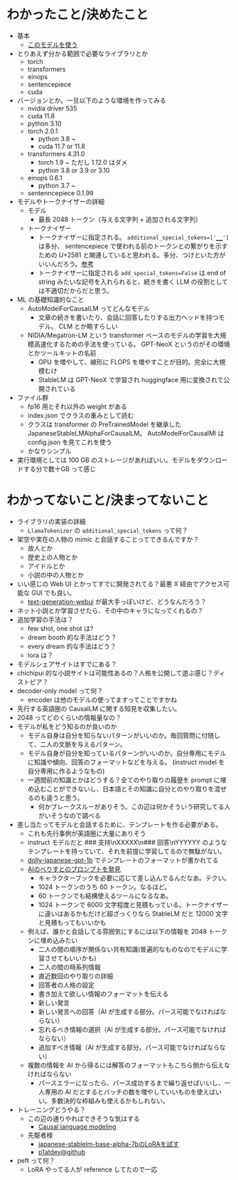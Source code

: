 # わかったこと/決めたこと

- 基本
  - [このモデルを使う](https://huggingface.co/stabilityai/japanese-stablelm-base-alpha-7b)
- とりあえず分かる範囲で必要なライブラリとか
  - torch
  - transformers
  - einops
  - sentencepiece
  - cuda
- バージョンとか。一旦以下のような環境を作ってみる
  - nvidia driver 535
  - cuda 11.8
  - python 3.10
  - torch 2.0.1
    - python 3.8 ~
    - cuda 11.7 or 11.8
  - transformers 4.31.0
    - torch 1.9 ~ ただし 1.12.0 はダメ
    - python 3.8 or 3.9 or 3.10
  - einops 0.6.1
    - python 3.7 ~
  - sentenncepiece 0.1.99
- モデルやトークナイザーの詳細
  - モデル
    - 最長 2048 トークン（与える文字列 + 追加される文字列）
  - トークナイザー
    - トークナイザーに指定される。 `additional_special_tokens=['▁▁']` は多分、 sentencepiece で使われる前のトークンとの繋がりを示すための U+2581 と関連していると思われる。多分、つけといた方がいいんだろう。[参考](https://github.com/google/sentencepiece/issues/15)
    - トークナイザーに指定される `add_special_tokens=False` は end of string みたいな記号を入れられると、続きを書く LLM の役割としては不適切だからだと思う。
- ML の基礎知識的なこと
  - AutoModelForCausalLM ってどんなモデル
    - 文章の続きを書いたり、会話に回答したりする出力ヘッドを持つモデル。 CLM とか略すらしい
  - NIDIA/Megatron-LM という transformer ベースのモデルの学習を大規模高速化するための手法を使っている。 GPT-NeoX というのがその環境とかツールキットの名前
    - GPU を増やして、線形に FLOPS を増やすことが目的。完全に大規模むけ
    - StableLM は GPT-NeoX で学習され huggingface 用に変換されて公開されている
- ファイル群
  - fp16 用とそれ以外の weight がある
  - index.json でクラスの重みとして読む
  - クラスは transformer の PreTrainedModel を継承した JapaneseStableLMAlphaForCausalLM。 AutoModelForCausalMl は config.json を見てこれを使う
  - かなりシンプル
- 実行環境としては 100 GB のストレージがあればいい。モデルをダウンロードする分で数十GB って感じ

# わかってないこと/決まってないこと

- ライブラリの実装の詳細
  - `LlamaTokenizer` の `additional_special_tokens` って何？
- 架空や実在の人物の mimic と会話することってできるんですか？
  - 故人とか
  - 歴史上の人物とか
  - アイドルとか
  - 小説の中の人物とか
- いい感じの Web UI とかってすでに開発されてる？最悪 X 経由でアクセス可能な GUI でも良い。
  - [text-generation-webui](https://github.com/oobabooga/text-generation-webui) が最大手っぽいけど、どうなんだろう？
- ネット小説とか学習させたら、その中のキャラになってくれるの？
- 追加学習の手法は？
  - few shot, one shot は?
  - dream booth 的な手法はどう？
  - every dream 的な手法はどう？
  - lora は？
- モデルシェアサイトはすでにある？
- chichipui 的な小説サイトは可能性あるの？人格を公開して遊ぶ感じ？ディストピア？
- decoder-only model って何？
  - encoder は他のモデルの使ってますってことですかね
- 先行する英語圏の CausalLM に関する知見を収集したい。
- 2048 ってどのくらいの情報量なの？
- モデルが私をどう知るのが良いのか
  - モデル自身は自分を知らないパターンがいいのか。毎回質問に付随して、二人の文脈を与えるパターン。
  - モデル自身が自分を知っているパターンがいいのか。自分専用にモデルに知識や傾向、回答のフォーマットなどを与える。 (instruct model を自分専用に作るようなもの)
  - 一週間前の知識とかはどうする？全てのやり取りの履歴を prompt に埋め込むことができないし、日本語とその知識に自分とのやり取りを混ぜるのも違うと思う。
    - 何かブレークスルーがありそう。この辺は何かそういう研究してる人がいそうなので調べる
- 差し当たってモデルと会話するために、テンプレートを作る必要がある。
  - これも先行事例が英語圏に大量にありそう
  - instruct モデルだと ### 支持\nXXXXX\n### 回答\nYYYYYY のようなテンプレートを持っていて、それを前提に学習してるので無駄がない。
  - [dolly-japanese-gpt-1b](https://huggingface.co/inu-ai/dolly-japanese-gpt-1b) でテンプレートのフォーマットが書かれてる
  - [AIのべりすとのプロンプトを発見](https://wikiwiki.jp/ainove_wiki/%E3%82%88%E3%81%8F%E3%81%82%E3%82%8B%E8%B3%AA%E5%95%8F/%E6%96%87%E7%AB%A0%E7%94%9F%E6%88%90%E3%81%AB%E3%81%A4%E3%81%84%E3%81%A6)
    - キャラクターブックを必要に応じて差し込んでるんだなあ。テクい。
    - 1024 トークンのうち 60 トークン。なるほど。
    - 60 トークンでも結構使えるツールになるなあ。
    - 1024 トークンで 6000 文字程度と見積もっている。トークナイザーに違いはあるかもだけど超ざっくりなら StableLM だと 12000 文字と見積もってもいいかも
  - 例えば、誰かと会話してる雰囲気にするには以下の情報を 2048 トークンに埋め込みたい
    - 二人の間の順序が関係ない共有知識(普遍的なものなのでモデルに学習させてもいいかも)
    - 二人の間の時系列情報
    - 直近数回のやり取りの詳細
    - 回答者の人格の設定
    - 書き加えて欲しい情報のフォーマットを伝える
    - 新しい発言
    - 新しい発言への回答（AI が生成する部分。パース可能でなければならない）
    - 忘れるべき情報の選択（AI が生成する部分。パース可能でなければならない）
    - 追加すべき情報（AI が生成する部分。パース可能でなければならない）
  - 複数の情報を AI から得るには解答のフォーマットもこちら側から伝えなければならない
    - パースエラーになったら、パース成功するまで繰り返せばいいし、一人専用の AI だとするとバッチの数を増やしていいものを使えばいい。多数決的な枠組みも使えるかもしれない。
- トレーニングどうやる？
  - この辺の通りやればできそうな気はする
    - [Causal language modeling](https://huggingface.co/docs/transformers/tasks/language_modeling)
  - 先駆者様
    - [japanese-stablelm-base-alpha-7bのLoRAを試す](https://zenn.dev/saldra/articles/87d3b289583a68)
    - [p1atdev@github](https://github.com/p1atdev/stablelm_lora/blob/62657e1a6c1dc6b6f1b764bcf06e3af43eedd05d/example_train.py)
- peft って何？
  - LoRA やってる人が reference してたので一応

